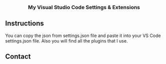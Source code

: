 <!-- PROJECT LOGO -->
<br />
<p align="center">
    <!-- <img src="images/logo.png" alt="Logo" width="80" height="80"> -->
  </a>

  <h3 align="center">My Visual Studio Code Settings & Extensions</h3>

<!-- Insructions -->

## Instructions

You can copy the json from settings.json file and paste it into your VS Code settings.json file. Also you will find all the plugins that I use.

<!-- CONTACT -->

## Contact

<!-- MARKDOWN LINKS & IMAGES -->